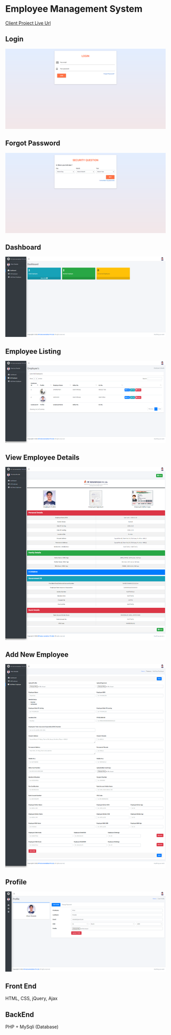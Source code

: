 # Employee Management System

[Client Project Live Url](https://portal.avinstrumentation.in/login)

## Login

![](https://github.com/skshadab1234/Client_Project_EMS/blob/master/media/ScreenShots/EmployeeLogin.png)

## Forgot Password

![](https://github.com/skshadab1234/Client_Project_EMS/blob/master/media/ScreenShots/EmployeeForgotPassword.png)

## Dashboard 

![](https://github.com/skshadab1234/Client_Project_EMS/blob/master/media/ScreenShots/Dashboard.png)

## Employee Listing

![](https://github.com/skshadab1234/Client_Project_EMS/blob/master/media/ScreenShots/EmployeeListing.png)

## View Employee Details

![](https://github.com/skshadab1234/Client_Project_EMS/blob/master/media/ScreenShots/ViewEmployeeDetails.png)

## Add New Employee

![](https://github.com/skshadab1234/Client_Project_EMS/blob/master/media/ScreenShots/AddNewEmployee.png)

## Profile

![](https://github.com/skshadab1234/Client_Project_EMS/blob/master/media/ScreenShots/EmployeeProfilePage.png)

## Front End
HTML, CSS, jQuery, Ajax

## BackEnd
PHP + MySqli (Database)

